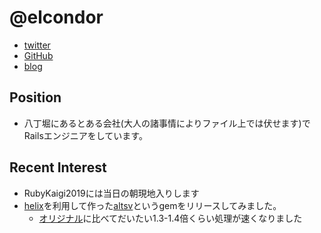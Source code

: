 @elcondor
====

- [twitter](https://twitter.com/elcondor)
- [GitHub](https://github.com/condor)
- [blog](http://blog.el-condor.net/)

Position
----

- 八丁堀にあるとある会社(大人の諸事情によりファイル上では伏せます)でRailsエンジニアをしています。

Recent Interest
----

- RubyKaigi2019には当日の朝現地入りします
- [helix](https://usehelix.com)を利用して作った[altsv](https://rubygems.org/gems/altsv/)というgemをリリースしてみました。
  - [オリジナル](https://rubygems.org/gems/ltsv)に比べてだいたい1.3-1.4倍くらい処理が速くなりました
